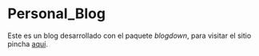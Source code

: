 # Personal_Blog

Este es un blog desarrollado con el paquete *blogdown*, para visitar el sitio pincha [aquí](https://dfranzani.netlify.app/). 

